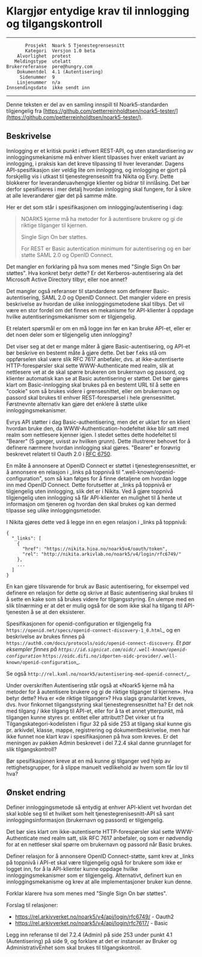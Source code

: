 Klargjør entydige krav til innlogging og tilgangskontroll
=========================================================

 ------------------  ---------------------------------
           Prosjekt  Noark 5 Tjenestegrensesnitt
           Kategori  Versjon 1.0 beta
        Alvorlighet  protest
       Meldingstype  utelatt
    Brukerreferanse  pere@hungry.com
        Dokumentdel  4.1 (Autentisering)
         Sidenummer  9
        Linjenummer  n/a
    Innsendingsdato  ikke sendt inn
 ------------------  ---------------------------------

Denne teksten er del av en samling innspill til Noark5-standarden
tilgjengelig fra
[https://github.com/petterreinholdtsen/noark5-tester/](https://github.com/petterreinholdtsen/noark5-tester/).

Beskrivelse
-----------

Innlogging er et kritisk punkt i ethvert REST-API, og uten
standardisering av innloggingsmekanisme må enhver klient tilpasses
hver enkelt variant av innlogging, i praksis kan det kreve tilpassing
til hver leverandør.  Dagens API-spesifikasjon sier veldig lite om
innlogging, og innlogging er gjort på forskjellig vis i utkast til
tjenestegrensesnitt fra Nikita og Evry.  Dette blokkerer for
leverandøruavhengige klienter og bidrar til innlåsing.  Det bør derfor
spesifiseres i mer detalj hvordan innlogging skal fungere, for å sikre
at alle leverandører gjør det på samme måte.

Her er det som står i spesifikasjonen om innlogging/autentisering i dag:

> NOARK5 kjerne må ha metoder for å autentisere brukere og gi de
> riktige tilganger til kjernen.
>
> Single Sign On bør støttes.
>
> For REST er Basic autentication minimum for autentisering og en bør
> støtte SAML 2.0 og OpenID Connect.

Det mangler en forklaring på hva som menes med "Single Sign On bør
støttes".  Hva konkret betyr dette?  Er det Kerberos-autentisering ala
det Microsoft Active Directory tilbyr, eller noe annet?

Det mangler også referanser til standardene som definerer
Basic-autentisering, SAML 2.0 og OpenID Connect.  Det mangler videre
en presis beskrivelse av hvordan de ulike innloggingsmetodene skal
tilbys.  Det vil være en stor fordel om det finnes en mekanisme for
API-klienter å oppdage hvilke autentiseringsmekanismer som er
tilgjengelig.

Et relatert spørsmål er om en må logge inn før en kan bruke API-et,
eller er det noen deler som er tilgjengelig uten innlogging?

Det viser seg at det er mange måter å gjøre Basic-autentisering, og
API-et bør beskrive en bestemt måte å gjøre dette.  Det bør f.eks stå
om oppførselen skal være slik RFC 7617 anbefaler, dvs. at
ikke-autentiserte HTTP-forespørsler skal sette WWW-Authenticate med
realm, slik at nettlesere vet at de skal spørre brukeren om brukernavn
og passord, og klienter automatisk kan se at Basic autentisering er
støttet.  Det bør gjøres klart om Basic-innlogging skal brukes på en
bestemt URL til å sette en "cookie" som så brukes videre i
grensesnittet, eller om brukernavn og passord skal brukes til enhver
REST-forespørsel i hele grensesnittet.  Førstnevnte alternativ kan
gjøre det enklere å støtte ulike innloggingsmekanismer.

Evrys API støtter i dag Basic-authentisering, men det er uklart for en
klient hvordan bruke den, da WWW-Authentication-hodefeltet ikke blir
satt med realm som nettlesere kjenner igjen.  I stedet settes dette
hodefeltet til "Bearer" (5 ganger, uvisst av hvilken grunn).  Dette
illustrerer behovet for å definere nærmere hvordan innlogging skal
gjøres.  "Bearer" er forøvrig beskrevet relatert til Oauth 2.0 i [RFC
6750](https://www.rfc-editor.org/rfc/rfc6750.txt).

En måte å annonsere at OpenID Connect er støttet i
tjenestegrensesnittet, er å annonsere en relasjon i _links på toppnivå
til ".well-known/openid-configuration", som så kan følges for å finne
detaljene om hvordan logge inn med OpenID Connect.  Dette forutsetter
at _links på toppnivå er tilgjengelig uten innlogging, slik det er i
Nikita.  Ved å gjøre toppnivå tilgjengelig uten innlogging så får
API-klienter en mulighet til å hente ut informasjon om tjeneren og
hvordan den skal brukes og kan dermed tilpasse seg ulike
innloggingsmetoder.

I Nikita gjøres dette ved å legge inn en egen relasjon i _links på
toppnivå:

```
{
  "_links": [
    {
      "href": "https://nikita.hioa.no/noark5v4/oauth/token",
      "rel": "http://nikita.arkivlab.no/noark5/v4/login/rfc6749/"
    },
    ...
  ]
}
```

En kan gjøre tilsvarende for bruk av Basic autentisering, for eksempel
ved definere en relasjon for dette og skrive at Basic autentisering
skal brukes til å sette en kake som så brukes videre for
tilgangsstyring.  En ulempe med en slik tilnærming er at det er mulig
også for de som ikke skal ha tilgang til API-tjenesten å se at den
eksisterer.

Spesifikasjonen for openid-configuration er tilgjengelig fra
`https://openid.net/specs/openid-connect-discovery-1_0.html`_ og en
beskrivelse av brukes finnes på
`https://auth0.com/docs/protocols/oidc/openid-connect-discovery`_.  Et
par eksempler finnes på
`https://id.signicat.com/oidc/.well-known/openid-configuration`_
`https://oidc.difi.no/idporten-oidc-provider/.well-known/openid-configuration`_.

Se også `http://rel.kxml.no/noark5/autentisering-med-openid-connect/`_.

Under overskriften Autentisering står også at «Noark5 kjerne må ha
metoder for å autentisere brukere og gi de riktige tilganger til
kjernen».  Hva betyr dette?  Hva er «de riktige tilganger»?  Hva slags
granularitet kreves, dvs. hvor finkornet tilgangsstyring skal
tjenestegrensesnittet ha?  Er det nok med tilgang / ikke tilgang til
API-et, eller for å ta et annet ytterpunkt, må tilgangen kunne styres
pr. entitet eller attributt?  Det virker ut fra
Tilgangskategori-kodelisten i figur 32 på side 253 at tilgang skal
kunne gis pr. arkivdel, klasse, mappe, registrering og
dokumentbeskrivelse, men har ikke funnet noe klart krav i
spesifikasjonen på hva som kreves.  Er det meningen av pakken Admin
beskrevet i del 7.2.4 skal danne grunnlaget for slik tilgangskontroll?

Bør spesifikasjonen kreve at en må kunne gi tilganger ved hjelp av
rettighetsgrupper, for å slippe manuelt vedlikehold av hvem som får
lov til hva?

Ønsket endring
--------------

Definer innloggingsmetode så entydig at enhver API-klient vet hvordan
det skal koble seg til et hvilket som helt tjenestegrenisesnitt-API så
sant innloggingsinformasjon (brukernavn og passord) er tilgjengelig.

Det bør sies klart om ikke-autentiserte HTTP-forespørsler skal sette
WWW-Authenticate med realm satt, slik RFC 7617 anbefaler, og som er
nødvendig for at en nettleser skal spørre om brukernavn og passord når
Basic brukes.

Definer relasjon for å annonsere OpenID Connect-støtte, samt krev at
_links på toppnivå i API-et skal være tilgjengelig også for brukere
som ikke er logget inn, for å la API-klienter kunne oppdage hvilke
innloggingsmekanismer som er tilgjengelig.  Alternativt, definert kun
en innloggingsmekanisme og krev at alle implementasjoner bruker kun
denne.

Forklar klarere hva som menes med "Single Sign On bør støttes".

Forslag til relasjoner:

 * https://rel.arkivverket.no/noark5/v4/api/login/rfc6749/ - Oauth2
 * https://rel.arkivverket.no/noark5/v4/api/login/rfc7617/ - Basic

Legg inn referanse til del 7.2.4 (Admin) på side 253 under punkt 4.1
(Autentisering) på side 9, og forklare at det er instanser av Bruker
og AdministrativEnhet som skal brukes til tilgangskontroll.
